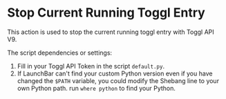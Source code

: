 # Stop Current Running Toggl Entry

This action is used to stop the current running toggl entry with Toggl API V9.

The script dependencies or settings:

1. Fill in your Toggl API Token in the script `default.py`.
2. If LaunchBar can't find your custom Python version even if you have changed the `$PATH` variable, you could modify the Shebang line to your own Python path. run `where python` to find your Python.
